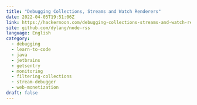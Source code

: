 ```yaml
---
title: "Debugging Collections, Streams and Watch Renderers"
date: 2022-04-05T19:51:06Z
link: https://hackernoon.com/debugging-collections-streams-and-watch-renderers?source=rss&utm_medium=RSS&utm_source=news.12bit.vn
site: github.com/dylang/node-rss
language: English
category:
  - debugging
  - learn-to-code
  - java
  - jetbrains
  - getsentry
  - monitoring
  - filtering-collections
  - stream-debugger
  - web-monetization
draft: false
---
```

